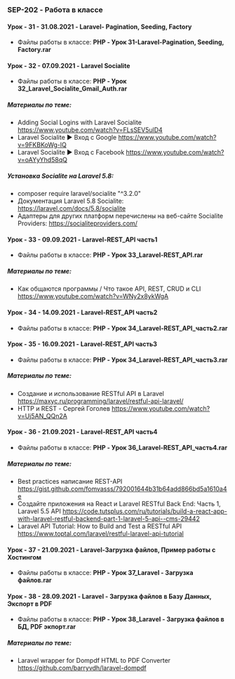 ### SEP-202 - Работа в классе


#### Урок - 31 - 31.08.2021 - Laravel- Pagination, Seeding, Factory 
* Файлы работы в классе: **PHP - Урок 31-Laravel-Pagination, Seeding, Factory.rar**
 
 
#### Урок - 32 - 07.09.2021 - Laravel Socialite  
* Файлы работы в классе: **PHP - Урок 32_Laravel_Socialite_Gmail_Auth.rar**
##### Материалы по теме: 
* Adding Social Logins with Laravel Socialite https://www.youtube.com/watch?v=FLsSEV5ulD4
* Laravel Socialite ► Вход с Google https://www.youtube.com/watch?v=9FKBKoWg-lQ
* Laravel Socialite ► Вход с Facebook https://www.youtube.com/watch?v=oAYyYhd58qQ
##### Установка Socialite на Laravel 5.8: 
* composer require laravel/socialite "^3.2.0"
* Документация Laravel 5.8 Socialite: https://laravel.com/docs/5.8/socialite
* Адаптеры для других платформ перечислены на веб-сайте Socialite Providers: https://socialiteproviders.com/

#### Урок - 33 - 09.09.2021 - Laravel-REST_API часть1
* Файлы работы в классе: **PHP - Урок 33_Laravel-REST_API.rar** 
##### Материалы по теме: 
* Как общаются программы / Что такое API, REST, CRUD и CLI https://www.youtube.com/watch?v=WNy2x8ykWgA

#### Урок - 34 - 14.09.2021 - Laravel-REST_API часть2 
* Файлы работы в классе: **PHP - Урок 34_Laravel-REST_API_часть2.rar** 

#### Урок - 35 - 16.09.2021 - Laravel-REST_API часть3
* Файлы работы в классе: **PHP - Урок 34_Laravel-REST_API_часть3.rar** 
##### Материалы по теме: 
* Создание и использование RESTful API в Laravel https://maxyc.ru/programming/laravel/restful-api-laravel/
* HTTP и REST - Сергей Гоголев https://www.youtube.com/watch?v=Uj5AN_QQn2A


#### Урок - 36 - 21.09.2021 - Laravel-REST_API часть4
* Файлы работы в классе: **PHP - Урок 36_Laravel-REST_API_часть4.rar** 
##### Материалы по теме: 
* Best practices написание REST-API https://gist.github.com/fomvasss/792001644b31b64add866bd5a1610a4e
* Создайте приложения на React и Laravel RESTful Back End: Часть 1, Laravel 5.5 API https://code.tutsplus.com/ru/tutorials/build-a-react-app-with-laravel-restful-backend-part-1-laravel-5-api--cms-29442
* Laravel API Tutorial: How to Build and Test a RESTful API https://www.toptal.com/laravel/restful-laravel-api-tutorial


#### Урок - 37 - 21.09.2021 - Laravel-Загрузка файлов, Пример работы с Хостингом
* Файлы работы в классе: **PHP - Урок 37_Laravel - Загрузка файлов.rar**


#### Урок - 38 - 28.09.2021 - Laravel - Загрузка файлов в Базу Данных, Экспорт в PDF
* Файлы работы в классе: **PHP - Урок 38_Laravel - Загрузка файлов в БД, PDF экпорт.rar**

##### Материалы по теме: 
* Laravel wrapper for Dompdf HTML to PDF Converter https://github.com/barryvdh/laravel-dompdf

